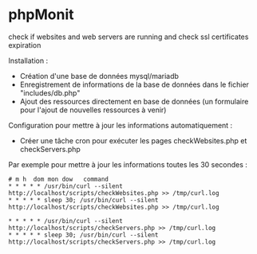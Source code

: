 # phpMonit
check if websites and web servers are running and check ssl certificates expiration

Installation :

- Création d'une base de données mysql/mariadb
- Enregistrement de informations de la base de données dans le fichier "includes/db.php"
- Ajout des ressources directement en base de données (un formulaire pour l'ajout de nouvelles ressources à venir)

Configuration pour mettre à jour les informations automatiquement :

- Créer une tâche cron pour exécuter les pages checkWebsites.php et checkServers.php

Par exemple pour mettre à jour les informations toutes les 30 secondes :

```
# m h  dom mon dow   command
* * * * * /usr/bin/curl --silent http://localhost/scripts/checkWebsites.php >> /tmp/curl.log
* * * * * sleep 30; /usr/bin/curl --silent http://localhost/scripts/checkWebsites.php >> /tmp/curl.log

* * * * * /usr/bin/curl --silent http://localhost/scripts/checkServers.php >> /tmp/curl.log
* * * * * sleep 30; /usr/bin/curl --silent http://localhost/scripts/checkServers.php >> /tmp/curl.log
```
